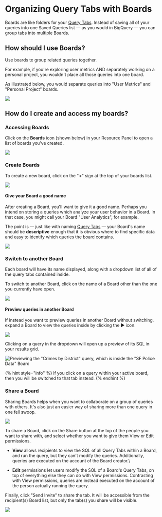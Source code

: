 # Organizing Query Tabs with Boards

Boards are like folders for your [Query Tabs](query-tabs.md). Instead of saving all of your queries into one Saved Queries list &mdash; as you would in BigQuery &mdash; you can group tabs into multiple Boards.

## How should I use Boards?

Use boards to group related queries together.&#x20;

For example, if you're exploring user metrics AND separately working on a personal project, you wouldn't place all those queries into one board.

As illustrated below, you would separate queries into "User Metrics" and "Personal Project" boards.

<!-- markdownlint-disable-next-line -->
![](<../.gitbook/assets/image (7).png>)

## How do I create and access my boards?

### Accessing Boards

Click on the **Boards** icon (shown below) in your Resource Panel to open a list of boards you've created.

<!-- markdownlint-disable-next-line -->
![](<../.gitbook/assets/image (8).png>)

### Create Boards

To create a new board, click on the "**+**" sign at the top of your boards list.

<!-- markdownlint-disable-next-line -->
![](<../.gitbook/assets/image (9).png>)

#### Give your Board a good name

After creating a Board, you'll want to give it a good name. Perhaps you intend on storing a queries which analyze your user behavior in a Board. In that case, you might call your Board "User Analytics", for example.

The point is &mdash; just like with naming [Query Tabs](query-tabs.md) &mdash; your Board's name should be **descriptive** enough that it is obvious where to find specific data and easy to identify which queries the board contains.

<!-- markdownlint-disable-next-line -->
![](../.gitbook/assets/renameboard.gif)

### Switch to another Board

Each board will have its name displayed, along with a dropdown list of all of the query tabs contained inside.

To switch to another Board, click on the name of a Board other than the one you currently have open.

<!-- markdownlint-disable-next-line -->
![](../.gitbook/assets/OpenBoard.gif)

#### Preview queries in another Board

If instead you want to preview queries in another Board without switching, expand a Board to view the queries inside by clicking the &#x25ba; icon.

<!-- markdownlint-disable-next-line -->
![](<../.gitbook/assets/image (10).png>)

Clicking on a query in the dropdown will open up a preview of its SQL in your results grid.

![Previewing the "Crimes by District" query, which is inside the "SF Police Data" Board](../.gitbook/assets/PreviewQuery.jpg)

{% hint style="info" %}
If you click on a query within your active board, then you will be switched to that tab instead.
{% endhint %}

### Share a Board

Sharing Boards helps when you want to collaborate on a group of queries with others. It's also just an easier way of sharing more than one query in one fell swoop.

<!-- markdownlint-disable-next-line -->
![](<../.gitbook/assets/image (97).png>)

To share a Board, click on the Share button at the top of the people you want to share with, and select whether you want to give them View or Edit permissions.

* **View** allows recipients to view the SQL of all Query Tabs within a Board, and run the query, but they can't modify the queries. Additionally, queries are executed on the account of the Board creator.\

* **Edit** permissions let users modify the SQL of a Board's Query Tabs, on top of everything else they can do with View permissions. Contrasting with View permissions, queries are instead executed on the account of the person actually running the query.

Finally, click "Send Invite" to share the tab. It will be accessible from the recipient(s) Board list, but only the tab(s) you share will be visible.

<!-- markdownlint-disable-next-line -->
![](<../.gitbook/assets/image (97).png>)

